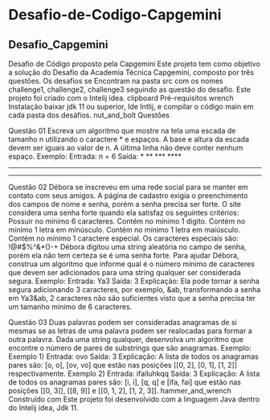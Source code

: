 # Desafio-de-Codigo-Capgemini
## Desafio_Capgemini

Desafio de Código proposto pela Capgemini
Este projeto tem como objetivo a solução do Desafio da Academia Técnica Capgemini, composto por três questões.
Os desafios se Encontram na pasta src com os nomes challenge1, challenge2, challenge3 seguindo as questão do desafio.
Este projeto foi criado com o Intelij idea.
clipboard Pré-requisitos
wrench Instalação
baixar jdk 11 ou superior, Ide Intlij, e compilar o código main em cada pasta dos desáfios.
nut_and_bolt Questôes

Questão 01 Escreva um algoritmo que mostre na tela uma escada de tamanho n utilizando o caractere * e espaços. A base e altura da escada devem ser iguais ao valor de n. A última linha não deve conter nenhum espaço. Exemplo: Entrada: n = 6 Saída:
           *
        **
      ***
    ****
  *****
******
Questão 02 Débora se inscreveu em uma rede social para se manter em contato com seus amigos. A página de cadastro exigia o preenchimento dos campos de nome e senha, porém a senha precisa ser forte. O site considera uma senha forte quando ela satisfaz os seguintes critérios: 
Possuir no mínimo 6 caracteres. 
Contém no mínimo 1 digito. 
Contém no mínimo 1 letra em minúsculo. 
Contém no mínimo 1 letra em maiúsculo. 
Contém no mínimo 1 caractere especial. Os caracteres especiais são: !@#$%^&*()-+ 
Débora digitou uma string aleatória no campo de senha, porém ela não tem certeza se é uma senha forte. Para ajudar Débora, construa um algoritmo que informe qual é o número mínimo de caracteres que devem ser adicionados para uma string qualquer ser considerada segura. Exemplo: Entrada: Ya3 Saída: 3 Explicação: Ela pode tornar a senha segura adicionando 3 caracteres, por exemplo, &ab, transformando a senha em Ya3&ab, 2 caracteres não são suficientes visto que a senha precisa ter um tamanho mínimo de 6 caracteres.

Questão 03 Duas palavras podem ser consideradas anagramas de si mesmas se as letras de uma palavra podem ser realocadas para formar a outra palavra. Dada uma string qualquer, desenvolva um algoritmo que encontre o número de pares de substrings que são anagramas. Exemplo: Exemplo 1) Entrada: ovo Saída: 3 Explicação: A lista de todos os anagramas pares são: [o, o], [ov, vo] que estão nas posições [[0, 2], [0, 1], [1, 2]] respectivamente. Exemplo 2) Entrada: ifailuhkqq Saída: 3 Explicação: A lista de todos os anagramas pares são: [i, i], [q, q] e [ifa, fai] que estão nas posições [[0, 3]], [[8, 9]] e [[0, 1, 2], [1, 2, 3]].
hammer_and_wrench Construído com
Este projeto foi desenvolvido com a linguagem Java dentro do Intelij idea, Jdk 11.
